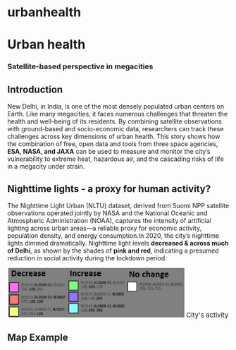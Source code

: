 # urbanhealth
# Urban health  <!--{ as="img" data-fallback-src="" mode="hero" src="https://live.staticflickr.com/3600/3409479660_54cc371386_b.jpg " }-->
### Satellite-based perspective in megacities <!--{ style="font-size:1rem;opacity:0.7;margin-top:1rem;" }-->

## Introduction
New Delhi, in India, is one of the most densely populated urban centers on Earth. Like many megacities, it faces numerous challenges that threaten the health and well-being of its residents. By combining satellite observations with ground-based and socio-economic data, researchers can track these challenges across key dimensions of urban health. This story shows how the combination of free, open data and tools from three space agencies, **ESA, NASA, and JAXA** can be used to measure and monitor the city’s vulnerability to extreme heat, hazardous air, and the cascading risks of life in a megacity under strain.


## Nighttime lights - a proxy for human activity?
The Nighttime Light Urban (NLTU) dataset, derived from Suomi NPP satellite observations operated jointly by NASA and the National Oceanic and Atmospheric Administration (NOAA), captures the intensity of artificial lighting across urban areas—a reliable proxy for economic activity, population density, and energy consumption.In 2020, the city’s nighttime lights dimmed dramatically. Nighttime light levels **decreased & across much of Delhi**, as shown by the shades of **pink and red**, indicating a presumed reduction in social activity during the lockdown period. 

<center> <img src="https://github.com/eurodatacube/eodash-assets/blob/AparicioSF-patch-6/stories/DEMO_BiDS25/nightime_legend.png?raw=true" width="400">
<span style="font-size:15px;"> City's activity</span>
</center>


## Map Example 
<!--{as="eox-map" style="width: 100%; height: 500px;" layers='[{"type":"Group","properties":{"id":"OverlayGroup","title":"Overlay Layers"},"layers":[{"type":"Tile","properties":{"id":"overlay_bright;:;EPSG:3857","title":"Overlay labels"},"source":{"type":"XYZ","url":"//s2maps-tiles.eu/wmts/1.0.0/overlay_base_bright_3857/default/g/{z}/{y}/{x}.png","projection":"EPSG:3857"}}]},{"type":"Group","properties":{"id":"AnalysisGroup","title":"Data Layers"},"layers":[{"type":"WebGLTile","source":{"type":"GeoTIFF","normalize":true,"interpolate":false,"sources":[{"url":"https://obs.eu-nl.otc.t-systems.com/eodashboardtutorial/Nighttimelevel_Urban_h25v06_2019-2022.tif?X-Amz-Algorithm=AWS4-HMAC-SHA256&X-Amz-Credential=DZPPJ23QUW6DYLDCKEYP%2F20250926%2Feu-nl%2Fs3%2Faws4_request&X-Amz-Date=20250926T091004Z&X-Amz-Expires=604800&X-Amz-SignedHeaders=host&X-Amz-Signature=22944453c07c039627a18a1d0774b0a5cdb68ed1f1efc3f5e9a2899fce030566"}]},"properties":{"id":"Nightlights-test;:;2023-01-01T00:00:00Z;:;0","title":"Nightlights demo"}}]},{"type":"Group","properties":{"id":"BaseLayersGroup","title":"Base Layers"},"layers":[{"type":"Tile","properties":{"id":"cloudless-2024;:;EPSG:3857","title":"EOxCloudless 2024"},"source":{"type":"XYZ","url":"//s2maps-tiles.eu/wmts/1.0.0/s2cloudless-2024_3857/default/g/{z}/{y}/{x}.jpeg","projection":"EPSG:3857"}},{"type":"Tile","properties":{"id":"OSM;:;EPSG:3857","title":"OSM Background"},"source":{"type":"XYZ","url":"//s2maps-tiles.eu/wmts/1.0.0/osm_3857/default/g/{z}/{y}/{x}.jpeg","projection":"EPSG:3857"}},{"type":"Tile","properties":{"id":"terrain-light;:;EPSG:3857","title":"Terrain Light"},"source":{"type":"XYZ","url":"//s2maps-tiles.eu/wmts/1.0.0/terrain-light_3857/default/g/{z}/{y}/{x}.jpeg","projection":"EPSG:3857"}}]}]' zoom="10.148925294772047" center=[77.22961239280947,28.51322687714932] projection="" }-->

